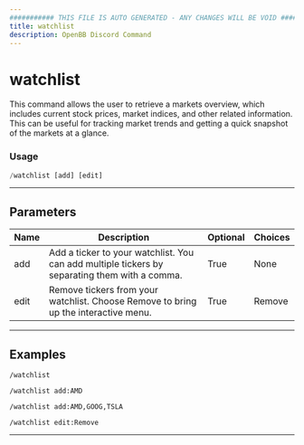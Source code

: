 ```yaml
---
########### THIS FILE IS AUTO GENERATED - ANY CHANGES WILL BE VOID ###########
title: watchlist
description: OpenBB Discord Command
---
```


# watchlist

This command allows the user to retrieve a markets overview, which includes current stock prices, market indices, and other related information. This can be useful for tracking market trends and getting a quick snapshot of the markets at a glance.

### Usage

```python wordwrap
/watchlist [add] [edit]
```

---

## Parameters

| Name | Description | Optional | Choices |
| ---- | ----------- | -------- | ------- |
| add | Add a ticker to your watchlist. You can add multiple tickers by separating them with a comma. | True | None |
| edit | Remove tickers from your watchlist. Choose Remove to bring up the interactive menu. | True | Remove |


---

## Examples

```
/watchlist
```
```
/watchlist add:AMD
```
```
/watchlist add:AMD,GOOG,TSLA
```
```
/watchlist edit:Remove
```

---
